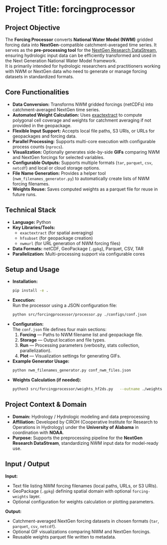 # Project Title: **forcingprocessor**

## Project Objective  
The **Forcing Processor** converts **National Water Model (NWM)** gridded forcing data into **NextGen**-compatible catchment-averaged time series. It serves as the **pre-processing tool** for the [NextGen Research DataStream](https://github.com/CIROH-UA/ngen-datastream), ensuring hydrologic input data can be efficiently transformed and used in the Next Generation National Water Model framework.  
It is primarily intended for hydrologic researchers and practitioners working with NWM or NextGen data who need to generate or manage forcing datasets in standardized formats.

## Core Functionalities  
- **Data Conversion:** Transforms NWM gridded forcings (netCDFs) into catchment-averaged NextGen time series.  
- **Automated Weight Calculation:** Uses [exactextract](https://github.com/isciences/exactextract) to compute polygonal cell coverage and weights for catchment averaging if not provided in the geopackage.  
- **Flexible Input Support:** Accepts local file paths, S3 URIs, or URLs for geopackages and forcing data.  
- **Parallel Processing:** Supports multi-core execution with configurable process counts (`nprocs`).  
- **Visualization:** Optionally generates side-by-side **GIFs** comparing NWM and NextGen forcings for selected variables.  
- **Configurable Outputs:** Supports multiple formats (`tar`, `parquet`, `csv`, `netcdf`) and local or cloud storage options.  
- **File Name Generation:** Provides a helper tool (`nwm_filenames_generator.py`) to automatically create lists of NWM forcing filenames.  
- **Weights Reuse:** Saves computed weights as a parquet file for reuse in future runs.  

## Technical Stack  
- **Language:** Python  
- **Key Libraries/Tools:**  
  - `exactextract` (for spatial averaging)  
  - `hfsubset` (for geopackage creation)  
  - `nwmurl` (for URL generation of NWM forcing files)  
- **Data Formats:** netCDF, GeoPackage (`.gpkg`), Parquet, CSV, TAR  
- **Parallelization:** Multi-processing support via configurable cores  

## Setup and Usage  
- **Installation:**  
  ```bash
  pip install -e .
  ```  
- **Execution:**  
  Run the processor using a JSON configuration file:  
  ```bash
  python src/forcingprocessor/processor.py ./configs/conf.json
  ```  
- **Configuration:**  
  The `conf.json` file defines four main sections:  
  1. **Forcing** — Paths to NWM filename list and geopackage file.  
  2. **Storage** — Output location and file types.  
  3. **Run** — Processing parameters (verbosity, stats collection, parallelization).  
  4. **Plot** — Visualization settings for generating GIFs.  
- **Example Generator Usage:**  
  ```bash
  python nwm_filenames_generator.py conf_nwm_files.json
  ```  
- **Weights Calculation (if needed):**  
  ```bash
  python3 src/forcingprocessor/weights_hf2ds.py   --outname ./weights.parquet   --input_file ./nextgen_VPU_03W.gpkg
  ```

## Project Context & Domain  
- **Domain:** Hydrology / Hydrologic modeling and data preprocessing  
- **Affiliation:** Developed by CIROH (Cooperative Institute for Research to Operations in Hydrology) under the **University of Alabama** in coordination with **NOAA**.  
- **Purpose:** Supports the preprocessing pipeline for the **NextGen Research DataStream**, standardizing NWM input data for model-ready use.

## Input / Output  
**Input:**  
- Text file listing NWM forcing filenames (local paths, URLs, or S3 URIs).  
- GeoPackage (`.gpkg`) defining spatial domain with optional `forcing-weights` layer.  
- Optional configuration for weights calculation or plotting parameters.  

**Output:**  
- Catchment-averaged NextGen forcing datasets in chosen formats (`tar`, `parquet`, `csv`, `netcdf`).  
- Optional GIF visualizations comparing NWM and NextGen forcings.  
- Reusable weights parquet file written to metadata.  
